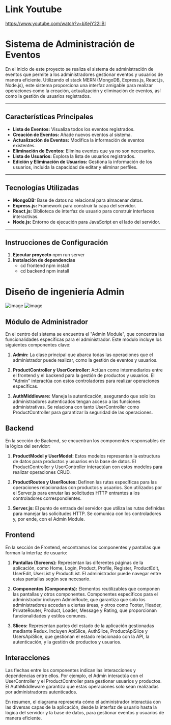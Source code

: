 # Link Youtube

https://www.youtube.com/watch?v=bXejY22llBI

# Sistema de Administración de Eventos

En el inicio de este proyecto se realiza el sistema de administración de eventos que permite a los administradores gestionar eventos y usuarios de manera eficiente. Utilizando el stack MERN (MongoDB, Express.js, React.js, Node.js), este sistema proporciona una interfaz amigable para realizar operaciones como la creación, actualización y eliminación de eventos, así como la gestión de usuarios registrados.

---

## Características Principales

- **Lista de Eventos:** Visualiza todos los eventos registrados.
- **Creación de Eventos:** Añade nuevos eventos al sistema.
- **Actualización de Eventos:** Modifica la información de eventos existentes.
- **Eliminación de Eventos:** Elimina eventos que ya no son necesarios.
- **Lista de Usuarios:** Explora la lista de usuarios registrados.
- **Edición y Eliminación de Usuarios:** Gestiona la información de los usuarios, incluida la capacidad de editar y eliminar perfiles.

---

## Tecnologías Utilizadas

- **MongoDB:** Base de datos no relacional para almacenar datos.
- **Express.js:** Framework para construir la capa del servidor.
- **React.js:** Biblioteca de interfaz de usuario para construir interfaces interactivas.
- **Node.js:** Entorno de ejecución para JavaScript en el lado del servidor.

---

## Instrucciones de Configuración

1. **Ejecutar proyecto**
   npm run server
2. **Instalación de dependencias**
   - cd frontend 
   npm install
   - cd backend
   npm install

# Diseño de ingeniería Admin
![image](https://github.com/ThyaraV/AdministracionMVC/assets/96449161/48ecece6-ed97-4646-8a05-5972ab247e31)
![image](https://github.com/ThyaraV/AdministracionMVC/assets/96449161/040a79da-713a-4643-80e4-8142286f1ec0)

## Módulo de Administrador

En el centro del sistema se encuentra el "Admin Module", que concentra las funcionalidades específicas para el administrador. Este módulo incluye los siguientes componentes clave:

1. **Admin:** La clase principal que abarca todas las operaciones que el administrador puede realizar, como la gestión de eventos y usuarios.

2. **ProductController y UserController:** Actúan como intermediarios entre el frontend y el backend para la gestión de productos y usuarios. El "Admin" interactúa con estos controladores para realizar operaciones específicas.

3. **AuthMiddleware:** Maneja la autenticación, asegurando que solo los administradores autenticados tengan acceso a las funciones administrativas. Se relaciona con tanto UserController como ProductController para garantizar la seguridad de las operaciones.

## Backend

En la sección de Backend, se encuentran los componentes responsables de la lógica del servidor:

1. **ProductModel y UserModel:** Estos modelos representan la estructura de datos para productos y usuarios en la base de datos. El ProductController y UserController interactúan con estos modelos para realizar operaciones CRUD.

2. **ProductRoutes y UserRoutes:** Definen las rutas específicas para las operaciones relacionadas con productos y usuarios. Son utilizados por el Server.js para enrutar las solicitudes HTTP entrantes a los controladores correspondientes.

3. **Server.js:** El punto de entrada del servidor que utiliza las rutas definidas para manejar las solicitudes HTTP. Se comunica con los controladores y, por ende, con el Admin Module.

## Frontend

En la sección de Frontend, encontramos los componentes y pantallas que forman la interfaz de usuario:

1. **Pantallas (Screens):** Representan las diferentes páginas de la aplicación, como Home, Login, Product, Profile, Register, ProductEdit, UserEdit, UserList y ProductList. El administrador puede navegar entre estas pantallas según sea necesario.

2. **Componentes (Components):** Elementos reutilizables que componen las pantallas y otros componentes. Componentes específicos para el administrador incluyen AdminRoute, que garantiza que solo los administradores accedan a ciertas áreas, y otros como Footer, Header, PrivateRouter, Product, Loader, Message y Rating, que proporcionan funcionalidades y estilos comunes.

3. **Slices:** Representan partes del estado de la aplicación gestionadas mediante Redux. Incluyen ApiSlice, AuthSlice, ProductApiSlice y UsersApiSlice, que gestionan el estado relacionado con la API, la autenticación, y la gestión de productos y usuarios.

## Interacciones

Las flechas entre los componentes indican las interacciones y dependencias entre ellos. Por ejemplo, el Admin interactúa con el UserController y el ProductController para gestionar usuarios y productos. El AuthMiddleware garantiza que estas operaciones solo sean realizadas por administradores autenticados.

En resumen, el diagrama representa cómo el administrador interactúa con las diversas capas de la aplicación, desde la interfaz de usuario hasta la lógica del servidor y la base de datos, para gestionar eventos y usuarios de manera eficiente.


